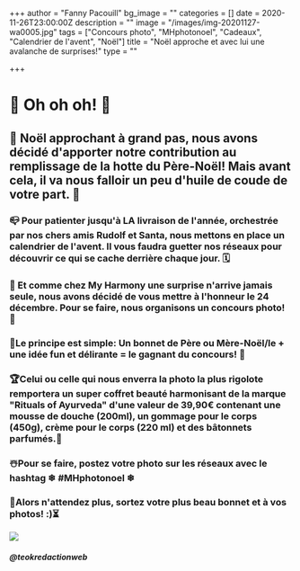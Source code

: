 +++
author = "Fanny Pacouill"
bg_image = ""
categories = []
date = 2020-11-26T23:00:00Z
description = ""
image = "/images/img-20201127-wa0005.jpg"
tags = ["Concours photo", "MHphotonoel", "Cadeaux", "Calendrier de l'avent", "Noël"]
title = "Noël approche et avec lui une avalanche de surprises!"
type = ""

+++
# 🤶 Oh oh oh! 🎅

## 🧣 Noël approchant à grand pas, nous avons décidé d'apporter notre contribution au remplissage de la hotte du Père-Noël! Mais avant cela, il va nous falloir un peu d'huile de coude de votre part. 🧤

### 📪 Pour patienter jusqu'à LA livraison de l'année, orchestrée par nos chers amis Rudolf et Santa, nous mettons en place un calendrier de l'avent. Il vous faudra guetter nos réseaux pour découvrir ce qui se cache derrière chaque jour. 🗓

### 🎁 Et comme chez My Harmony une surprise n'arrive jamais seule, nous avons décidé de vous mettre à l'honneur le 24 décembre. Pour se faire, nous organisons un concours photo! 📸

### **🎄Le principe est simple: Un bonnet de Père ou Mère-Noël/le + une idée fun et délirante = le gagnant du concours! 🥇**

### 🏆Celui ou celle qui nous enverra la photo la plus rigolote remportera un super coffret beauté harmonisant de la marque "Rituals of Ayurveda" d'une valeur de 39,90€ contenant une mousse de douche (200ml), un gommage pour le corps (450g), crème pour le corps (220 ml) et des bâtonnets parfumés.🧴

### ☃️Pour se faire, postez votre photo sur les réseaux avec le hashtag ❄ #MHphotonoel ❄

### 🚦Alors n'attendez plus, sortez votre plus beau bonnet et à vos photos! :)⏳

![](/images/img-20201127-wa0001.jpg)

##### _@teokredactionweb_